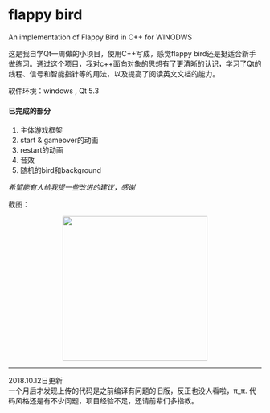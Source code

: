 # flappy bird
An implementation of Flappy Bird in C++ for WINODWS  

这是我自学Qt一周做的小项目，使用C++写成，感觉flappy bird还是挺适合新手做练习。通过这个项目，我对c++面向对象的思想有了更清晰的认识，学习了Qt的线程、信号和智能指针等的用法，以及提高了阅读英文文档的能力。

软件环境：windows , Qt 5.3  

#### 已完成的部分
1. 主体游戏框架
2. start & gameover的动画
3. restart的动画
4. 音效
5. 随机的bird和background



*希望能有人给我提一些改进的建议，感谢*

截图：
 <div align=center>  <img src="https://raw.githubusercontent.com/Cirnoo/flappy-bird/master/flappy_bird.png" width="288">
</div>

---

2018.10.12日更新  
一个月后才发现上传的代码是之前编译有问题的旧版，反正也没人看啦，π_π.
代码风格还是有不少问题，项目经验不足，还请前辈们多指教。
